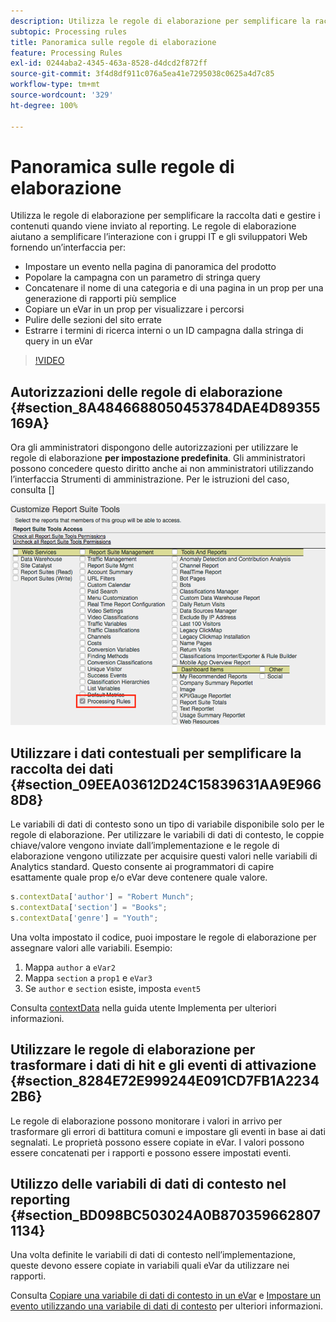 ```yaml
---
description: Utilizza le regole di elaborazione per semplificare la raccolta dati e gestire i contenuti quando viene inviato al reporting.
subtopic: Processing rules
title: Panoramica sulle regole di elaborazione
feature: Processing Rules
exl-id: 0244aba2-4345-463a-8528-d4dcd2f872ff
source-git-commit: 3f4d8df911c076a5ea41e7295038c0625a4d7c85
workflow-type: tm+mt
source-wordcount: '329'
ht-degree: 100%

---
```


# Panoramica sulle regole di elaborazione

Utilizza le regole di elaborazione per semplificare la raccolta dati e gestire i contenuti quando viene inviato al reporting. Le regole di elaborazione aiutano a semplificare l’interazione con i gruppi IT e gli sviluppatori Web fornendo un’interfaccia per:

* Impostare un evento nella pagina di panoramica del prodotto
* Popolare la campagna con un parametro di stringa query
* Concatenare il nome di una categoria e di una pagina in un prop per una generazione di rapporti più semplice
* Copiare un eVar in un prop per visualizzare i percorsi
* Pulire delle sezioni del sito errate
* Estrarre i termini di ricerca interni o un ID campagna dalla stringa di query in un eVar

>[!VIDEO](https://video.tv.adobe.com/v/26124/?quality=12&learn=on)

## Autorizzazioni delle regole di elaborazione {#section_8A4846688050453784DAE4D89355169A}

Ora gli amministratori dispongono delle autorizzazioni per utilizzare le regole di elaborazione **per impostazione predefinita**. Gli amministratori possono concedere questo diritto anche ai non amministratori utilizzando l’interfaccia Strumenti di amministrazione. Per le istruzioni del caso, consulta []

![Regole di elaborazione](assets/processing-rules.png)

## Utilizzare i dati contestuali per semplificare la raccolta dei dati {#section_09EEA03612D24C15839631AA9E9668D8}

Le variabili di dati di contesto sono un tipo di variabile disponibile solo per le regole di elaborazione. Per utilizzare le variabili di dati di contesto, le coppie chiave/valore vengono inviate dall’implementazione e le regole di elaborazione vengono utilizzate per acquisire questi valori nelle variabili di Analytics standard. Questo consente ai programmatori di capire esattamente quale prop e/o eVar deve contenere quale valore.

```js
s.contextData['author'] = "Robert Munch";
s.contextData['section'] = "Books";
s.contextData['genre'] = "Youth";
```

Una volta impostato il codice, puoi impostare le regole di elaborazione per assegnare valori alle variabili. Esempio:

1. Mappa `author` a `eVar2`
2. Mappa `section` a `prop1` e `eVar3`
3. Se `author` e `section` esiste, imposta `event5`

Consulta [contextData](/help/implement/vars/page-vars/contextdata.md) nella guida utente Implementa per ulteriori informazioni.

## Utilizzare le regole di elaborazione per trasformare i dati di hit e gli eventi di attivazione {#section_8284E72E999244E091CD7FB1A22342B6}

Le regole di elaborazione possono monitorare i valori in arrivo per trasformare gli errori di battitura comuni e impostare gli eventi in base ai dati segnalati. Le proprietà possono essere copiate in eVar. I valori possono essere concatenati per i rapporti e possono essere impostati eventi.

## Utilizzo delle variabili di dati di contesto nel reporting {#section_BD098BC503024A0B8703596628071134}

Una volta definite le variabili di dati di contesto nell’implementazione, queste devono essere copiate in variabili quali eVar da utilizzare nei rapporti.

Consulta [Copiare una variabile di dati di contesto in un eVar](processing-rules-examples/processing-rules-copy-context-data.md) e [Impostare un evento utilizzando una variabile di dati di contesto](processing-rules-examples/processing-rules-copy-context-data-event.md) per ulteriori informazioni.

